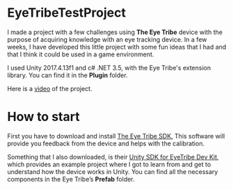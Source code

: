 # EyeTribeTestProject

I made a project with a few challenges using **The Eye Tribe** device with the purpose of acquiring knowledge with an eye tracking device. In a few weeks, I have developed this little project with some fun ideas that I had and that I think it could be used in a game environment.

I used Unity 2017.4.13f1 and c# .NET 3.5, with the Eye Tribe's extension library. You can find it in the **Plugin** folder.

Here is a [video](https://www.youtube.com/watch?v=IQdWoVWLeAs&feature=youtu.be) of the project.

# How to start

First you have to download and install [The Eye Tribe SDK.](https://github.com/EyeTribe/sdk-installers/releases) This software will provide you feedback from the device and helps with the calibration.

Something that I also downloaded, is their [Unity SDK for EyeTribe Dev Kit](https://github.com/EyeTribe/tet-unity-devkit), which provides an example project where I got to learn from and get to understand how the device works in Unity. You can find all the necessary components in the Eye Tribe’s **Prefab** folder.
